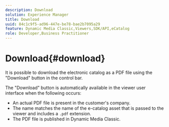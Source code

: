 ```yaml
---
description: Download
solution: Experience Manager
title: Download
uuid: 84c1c9f5-ad96-447e-be78-bae2b7095a29
feature: Dynamic Media Classic,Viewers,SDK/API,eCatalog
role: Developer,Business Practitioner
---
```


# Download{#download}

It is possible to download the electronic catalog as a PDF file using the "Download" button in the control bar.

The "Download" button is automatically available in the viewer user interface when the following occurs:

* An actual PDF file is present in the customer's company. 
* The name matches the name of the e-catalog asset that is passed to the viewer and includes a `.pdf` extension. 
* The PDF file is published in Dynamic Media Classic.

